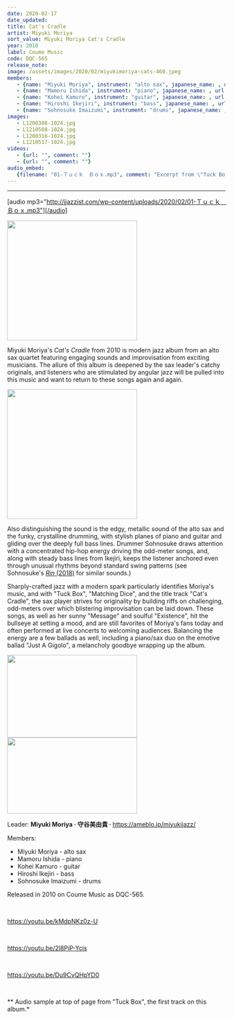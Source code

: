 ```yaml
---
date: 2020-02-17
date_updated: 
title: Cat's Cradle
artist: Miyuki Moriya
sort_value: Miyuki Moriya Cat's Cradle
year: 2010
label: Coume Music
code: DQC-565
release_note: 
image: /assets/images/2020/02/miyukimoriya-cats-460.jpeg
members:
   - {name: "Miyuki Moriya", instrument: "alto sax", japanese_name: , url: ""}
   - {name: "Mamoru Ishida", instrument: "piano", japanese_name: , url: ""}
   - {name: "Kohei Kamuro", instrument: "guitar", japanese_name: , url: ""}
   - {name: "Hiroshi Ikejiri", instrument: "bass", japanese_name: , url: ""}
   - {name: "Sohnosuke Imaizumi", instrument: "drums", japanese_name: , url: ""}
images: 
   - L1200308-1024.jpg
   - L1210508-1024.jpg
   - L1200316-1024.jpg
   - L1210517-1024.jpg
videos: 
   - {url: "", comment: ""}
   - {url: "", comment: ""}
audio_embed:
   {filename: "01-Ｔｕｃｋ　Ｂｏｘ.mp3", comment: "Excerpt from \"Tuck Box\", the first track on this album:"}
---
```

---
[audio mp3="http://jjazzist.com/wp-content/uploads/2020/02/01-Ｔｕｃｋ　Ｂｏｘ.mp3"][/audio]

<a href="http://www.jjazzist.com/wp-content/uploads/2018/08/L1200308.jpg"><img class="size-medium wp-image-3137 alignright" src="http://www.jjazzist.com/wp-content/uploads/2018/08/L1200308-300x277.jpg" alt="" width="300" height="277" /></a>

Miyuki Moriya's *Cat's Cradle* from 2010 is modern jazz album from an alto sax quartet featuring engaging sounds and improvisation from exciting musicians. The allure of this album is deepened by the sax leader's catchy originals, and listeners who are stimulated by angular jazz will be pulled into this music and want to return to these songs again and again.

<a href="http://www.jjazzist.com/wp-content/uploads/2018/08/L1210508.jpg"><img class="size-medium wp-image-3139 alignright" src="http://www.jjazzist.com/wp-content/uploads/2018/08/L1210508-300x300.jpg" alt="" width="300" height="300" /></a>

Also distinguishing the sound is the edgy, metallic sound of the alto sax and the funky, crystalline drumming, with stylish planes of piano and guitar and gliding over the deeply full bass lines. Drummer Sohnosuke draws attention with a concentrated hip-hop energy driving the odd-meter songs, and, along with steady bass lines from Ikejiri, keeps the listener anchored even through unusual rhythms beyond standard swing patterns (see Sohnosuke's <a href="http://jjazzist.com/album/sohnosuke-imaizumi-rin/">*Rin* (2018)</a> for similar sounds.)

Sharply-crafted jazz with a modern spark particularly identifies Moriya's music, and with "Tuck Box", "Matching Dice", and the title track "Cat's Cradle", the sax player strives for originality by building riffs on challenging, odd-meters over which blistering improvisation can be laid down. These songs, as well as her sunny "Message" and soulful "Existence", hit the bullseye at setting a mood, and are still favorites of Moriya's fans today and often performed at live concerts to welcoming audiences. Balancing the energy are a few ballads as well, including a piano/sax duo on the emotive ballad "Just A Gigolo", a melancholy goodbye wrapping up the album.

<a href="http://www.jjazzist.com/wp-content/uploads/2018/08/L1200316.jpg"><img class="alignnone size-medium wp-image-3138" src="http://www.jjazzist.com/wp-content/uploads/2018/08/L1200316-300x191.jpg" alt="" width="300" height="191" /></a> <a href="http://www.jjazzist.com/wp-content/uploads/2018/08/L1210517.jpg"><img class="alignnone size-medium wp-image-3140" src="http://www.jjazzist.com/wp-content/uploads/2018/08/L1210517-300x176.jpg" alt="" width="300" height="176" /></a>

Leader: <strong>Miyuki Moriya · 守谷美由貴 · </strong> <a href="https://ameblo.jp/miyukijazz/">https://ameblo.jp/miyukijazz/</a>

Members:
<ul>
 	<li>Miyuki Moriya - alto sax</li>
 	<li>Mamoru Ishida - piano</li>
 	<li>Kohei Kamuro - guitar</li>
 	<li>Hiroshi Ikejiri - bass</li>
 	<li>Sohnosuke Imaizumi - drums</li>
</ul>
Released in 2010 on Coume Music as DQC-565.

&nbsp;

https://youtu.be/kMdpNKz0z-U

&nbsp;

https://youtu.be/2l8PiP-Ycis

&nbsp;

https://youtu.be/Du9CvQHpYD0

&nbsp;

** Audio sample at top of page from "Tuck Box", the first track on this album.*

